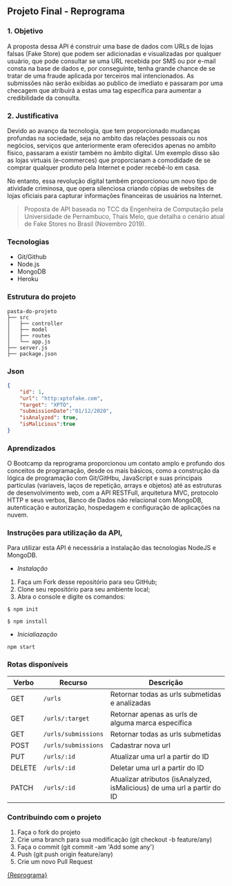 ## Projeto Final - Reprograma

### 1. Objetivo
A proposta dessa API é construir uma base de dados com URLs de lojas falsas (Fake Store) que podem ser adicionadas e visualizadas por qualquer usuário, que pode consultar se uma URL recebida por SMS ou por e-mail consta na base de dados e, por conseguinte, tenha grande chance de se tratar de uma fraude aplicada por terceiros mal intencionados. As submissões não serão exibidas ao publico de imediato e passaram por uma checagem que atribuirá a estas uma tag específica para aumentar a credibilidade da consulta.

### 2. Justificativa
Devido ao avanço da tecnologia, que tem proporcionado mudanças profundas na sociedade, seja no ambito das relações pessoais ou nos negócios, serviços que anteriormente eram oferecidos apenas no ambito físico, passaram a existir também no âmbito digital. Um exemplo disso são as lojas virtuais (e-commerces) que proporcianam a comodidade de se comprar qualquer produto pela Internet e poder recebê-lo em casa.

No entanto, essa revolução digital também proporcionou um novo tipo de atividade criminosa, que opera silenciosa criando cópias de websites de lojas oficiais para capturar informações financeiras de usuários na Internet.

> Proposta de API baseada no TCC da Engenheira de Computação pela Universidade de Pernambuco, Thais Melo, que detalha o cenário atual de Fake Stores no Brasil (Novembro 2019).

### Tecnologias 

- Git/Github
- Node.js
- MongoDB
- Heroku

### Estrutura do projeto

```
pasta-do-projeto
├── src
│   ├── controller
│   ├── model
│   ├── routes
│   └── app.js
├── server.js
├── package.json
```
### Json

```json
{
    "id": 1,
    "url": "http:xptofake.com",
    "target": "XPTO",
    "submissionDate":"01/12/2020",
    "isAnalyzed": true,
    "isMalicious":true
}
```

### Aprendizados

O Bootcamp da reprograma proporcionou um contato amplo e profundo dos conceitos de programação, desde os mais básicos, como a construção da lógica de programação com Git/GitHbu, JavaScript e suas principais partículas (variaveis, laços de repetição, arrays e objetos) até as estruturas de desenvolvimento web, com a API RESTFull, arquitetura MVC, protocolo HTTP e seus verbos, Banco de Dados não relacional com MongoDB, autenticação e autorização, hospedagem e configuração de aplicações na nuvem.

### Instruções para utilização da API, 

Para utilizar esta API é necessária a instalação das tecnologias NodeJS e MongoDB.

- *Instalação*

1. Faça um Fork desse repositório para seu GitHub;
2. Clone seu repositório para seu ambiente local;
3. Abra o console e digite os comandos:

```
$ npm init 

$ npm install
```

- *Inicialiazação*

```
npm start
```

### Rotas disponíveis

| Verbo        | Recurso             | Descrição                          |
| ------------ | --------------------| -----------------------------------|
| GET          | `/urls`            | Retornar todas as urls submetidas e analizadas     |
| GET          | `/urls/:target` | Retornar apenas as urls de alguma marca específica |
| GET          | `/urls/submissions` | Retornar todas as urls submetidas |
| POST         | `/urls/submissions` | Cadastrar nova url                |
| PUT          | `/urls/:id`        | Atualizar uma url a partir do ID    |
| DELETE       | `/urls/:id`        | Deletar uma url a partir do ID        |
| PATCH        | `/urls/:id`  | Atualizar atributos (isAnalyzed, isMalicious) de uma url a partir do ID |

### Contribuindo com o projeto

1. Faça o fork do projeto
2. Crie uma branch para sua modificação (git checkout -b feature/any)
3. Faça o commit (git commit -am 'Add some any')
4. Push (git push origin feature/any)
5. Crie um novo Pull Request

[{Reprograma}](https://github.com/reprograma/)